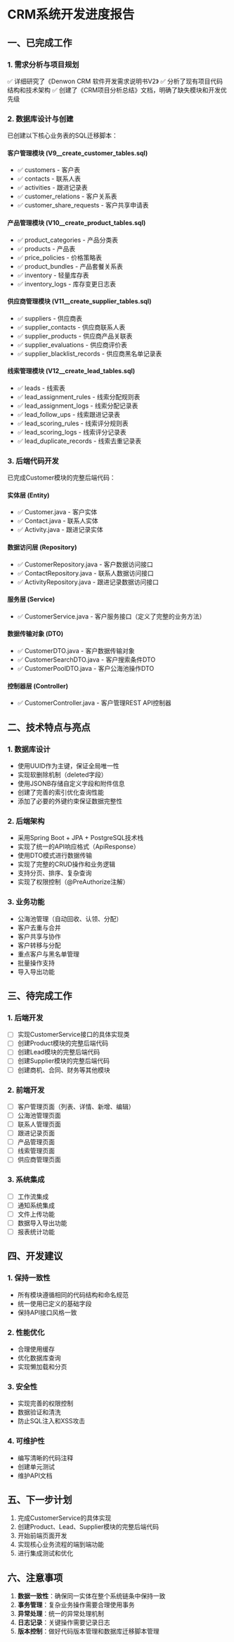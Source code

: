 # CRM系统开发进度报告

## 一、已完成工作

### 1. 需求分析与项目规划
✅ 详细研究了《Denwon CRM 软件开发需求说明书V2》
✅ 分析了现有项目代码结构和技术架构
✅ 创建了《CRM项目分析总结》文档，明确了缺失模块和开发优先级

### 2. 数据库设计与创建
已创建以下核心业务表的SQL迁移脚本：

#### 客户管理模块 (V9__create_customer_tables.sql)
- ✅ customers - 客户表
- ✅ contacts - 联系人表
- ✅ activities - 跟进记录表
- ✅ customer_relations - 客户关系表
- ✅ customer_share_requests - 客户共享申请表

#### 产品管理模块 (V10__create_product_tables.sql)
- ✅ product_categories - 产品分类表
- ✅ products - 产品表
- ✅ price_policies - 价格策略表
- ✅ product_bundles - 产品套餐关系表
- ✅ inventory - 轻量库存表
- ✅ inventory_logs - 库存变更日志表

#### 供应商管理模块 (V11__create_supplier_tables.sql)
- ✅ suppliers - 供应商表
- ✅ supplier_contacts - 供应商联系人表
- ✅ supplier_products - 供应商产品关联表
- ✅ supplier_evaluations - 供应商评价表
- ✅ supplier_blacklist_records - 供应商黑名单记录表

#### 线索管理模块 (V12__create_lead_tables.sql)
- ✅ leads - 线索表
- ✅ lead_assignment_rules - 线索分配规则表
- ✅ lead_assignment_logs - 线索分配记录表
- ✅ lead_follow_ups - 线索跟进记录表
- ✅ lead_scoring_rules - 线索评分规则表
- ✅ lead_scoring_logs - 线索评分记录表
- ✅ lead_duplicate_records - 线索去重记录表

### 3. 后端代码开发
已完成Customer模块的完整后端代码：

#### 实体层 (Entity)
- ✅ Customer.java - 客户实体
- ✅ Contact.java - 联系人实体
- ✅ Activity.java - 跟进记录实体

#### 数据访问层 (Repository)
- ✅ CustomerRepository.java - 客户数据访问接口
- ✅ ContactRepository.java - 联系人数据访问接口
- ✅ ActivityRepository.java - 跟进记录数据访问接口

#### 服务层 (Service)
- ✅ CustomerService.java - 客户服务接口（定义了完整的业务方法）

#### 数据传输对象 (DTO)
- ✅ CustomerDTO.java - 客户数据传输对象
- ✅ CustomerSearchDTO.java - 客户搜索条件DTO
- ✅ CustomerPoolDTO.java - 客户公海池操作DTO

#### 控制器层 (Controller)
- ✅ CustomerController.java - 客户管理REST API控制器

## 二、技术特点与亮点

### 1. 数据库设计
- 使用UUID作为主键，保证全局唯一性
- 实现软删除机制（deleted字段）
- 使用JSONB存储自定义字段和附件信息
- 创建了完善的索引优化查询性能
- 添加了必要的外键约束保证数据完整性

### 2. 后端架构
- 采用Spring Boot + JPA + PostgreSQL技术栈
- 实现了统一的API响应格式（ApiResponse）
- 使用DTO模式进行数据传输
- 实现了完整的CRUD操作和业务逻辑
- 支持分页、排序、复杂查询
- 实现了权限控制（@PreAuthorize注解）

### 3. 业务功能
- 公海池管理（自动回收、认领、分配）
- 客户去重与合并
- 客户共享与协作
- 客户转移与分配
- 重点客户与黑名单管理
- 批量操作支持
- 导入导出功能

## 三、待完成工作

### 1. 后端开发
- [ ] 实现CustomerService接口的具体实现类
- [ ] 创建Product模块的完整后端代码
- [ ] 创建Lead模块的完整后端代码
- [ ] 创建Supplier模块的完整后端代码
- [ ] 创建商机、合同、财务等其他模块

### 2. 前端开发
- [ ] 客户管理页面（列表、详情、新增、编辑）
- [ ] 公海池管理页面
- [ ] 联系人管理页面
- [ ] 跟进记录页面
- [ ] 产品管理页面
- [ ] 线索管理页面
- [ ] 供应商管理页面

### 3. 系统集成
- [ ] 工作流集成
- [ ] 通知系统集成
- [ ] 文件上传功能
- [ ] 数据导入导出功能
- [ ] 报表统计功能

## 四、开发建议

### 1. 保持一致性
- 所有模块遵循相同的代码结构和命名规范
- 统一使用已定义的基础字段
- 保持API接口风格一致

### 2. 性能优化
- 合理使用缓存
- 优化数据库查询
- 实现懒加载和分页

### 3. 安全性
- 实现完善的权限控制
- 数据验证和清洗
- 防止SQL注入和XSS攻击

### 4. 可维护性
- 编写清晰的代码注释
- 创建单元测试
- 维护API文档

## 五、下一步计划

1. 完成CustomerService的具体实现
2. 创建Product、Lead、Supplier模块的完整后端代码
3. 开始前端页面开发
4. 实现核心业务流程的端到端功能
5. 进行集成测试和优化

## 六、注意事项

1. **数据一致性**：确保同一实体在整个系统链条中保持一致
2. **事务管理**：复杂业务操作需要合理使用事务
3. **异常处理**：统一的异常处理机制
4. **日志记录**：关键操作需要记录日志
5. **版本控制**：做好代码版本管理和数据库迁移脚本管理